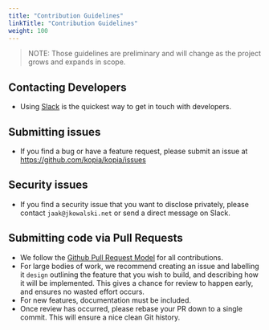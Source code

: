 ```yaml
---
title: "Contribution Guidelines"
linkTitle: "Contribution Guidelines"
weight: 100
---
```


> NOTE: Those guidelines are preliminary and will change as the project grows and expands in scope.

## Contacting Developers

* Using [Slack](https://slack.kopia.io) is the quickest way to get in touch with developers.

## Submitting issues

* If you find a bug or have a feature request, please submit an issue at https://github.com/kopia/kopia/issues

## Security issues

* If you find a security issue that you want to disclose privately, please contact `jaak@jkowalski.net` or send a direct message on Slack.

## Submitting code via Pull Requests

* We follow the [Github Pull Request Model](https://help.github.com/en/articles/about-pull-requests) for all contributions.
* For large bodies of work, we recommend creating an issue and labelling it `design` outlining the feature that you wish to build, and describing how it will be implemented. This gives a chance for review to happen early, and ensures no wasted effort occurs.
* For new features, documentation must be included.
* Once review has occurred, please rebase your PR down to a single commit. This will ensure a nice clean Git history.
